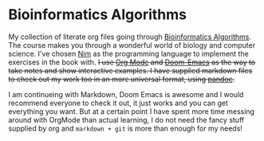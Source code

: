 # Bioinformatics Algorithms


My collection of literate org files going through [Bioinformatics
Algorithms](https://www.bioinformaticsalgorithms.org/). The course makes
you through a wonderful world of biology and computer science. I\'ve
chosen [Nim](https://nim-lang.org/) as the programming language to
implement the exercises in the book with. ~~I use [Org
Mode](https://orgmode.org/) and
[Doom-Emacs](https://github.com/hlissner/doom-emacs) as the way to take
notes and show interactive examples. I have supplied markdown files to
check out my work too in an more universal format, using
[pandoc](https://pandoc.org/).~~

I am continueing with Markdown, Doom Emacs is awesome and I would recommend everyone to check it out, it just works and you can get everything you want. But at a certain point I have spent more time messing around with OrgMode than actual learning, I do not need the fancy stuff supplied by org and `markdown + git` is more than enough for my needs!